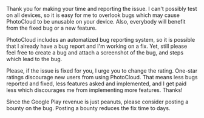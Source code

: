 Thank you for making your time and reporting the issue. I can't possibly test on all devices,
so it is easy for me to overlook bugs which may cause PhotoCloud to be unusable on your
device. Also, everybody will benefit from the fixed bug or a new feature.

PhotoCloud includes an automatized bug reporting system, so it is possible that I
already have a bug report and I'm working on a fix. Yet, still please feel free to
create a bug and attach a screenshot of the bug, and steps which lead to the bug.

Please, if the issue is fixed for you, I urge you to change the rating. One-star
ratings discourage new users from using PhotoCloud. That means less bugs reported and
fixed, less features asked and implemented, and I get paid less which discourages
me from implementing more features. Thanks!

Since the Google Play revenue is just peanuts, please consider posting a bounty on the
bug. Posting a bounty reduces the fix time to days.

